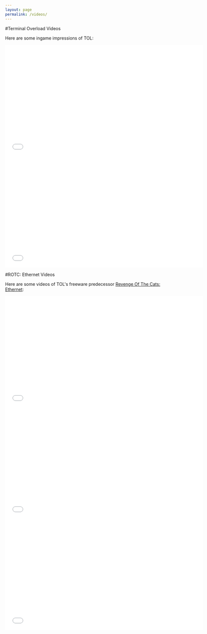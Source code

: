 ```yaml
---
layout: page
permalink: /videos/
---
```


#Terminal Overload Videos  

Here are some ingame impressions of TOL:

<iframe class="videos" width="640" height="360" src="//www.youtube.com/embed/Y4lzmtgdpCc?rel=0" frameborder="0" allowfullscreen></iframe>  

<iframe class="videos" width="640" height="360" src="//www.youtube.com/embed/yPNLQbaG5qE?rel=0" frameborder="0" allowfullscreen></iframe>

#ROTC: Ethernet Videos

Here are some videos of TOL's freeware predecessor [Revenge Of The Cats: Ethernet](http://ethernet.wasted.ch):

<iframe class="videos" width="640" height="360" src="//www.youtube.com/embed/07eTK5pgKj0" frameborder="0" allowfullscreen></iframe>

<iframe class="videos" width="640" height="360" src="//www.youtube.com/embed/tanMXFo926c" frameborder="0" allowfullscreen></iframe>

<iframe class="videos" width="640" height="360" src="//www.youtube.com/embed/Q6n1Yeu7ft0" frameborder="0" allowfullscreen></iframe>